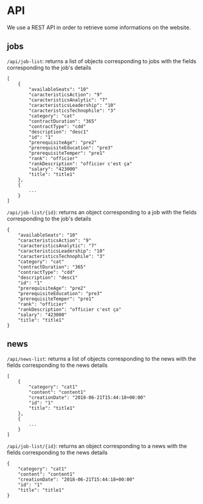 # API

We use a REST API in order to retrieve some informations on the website.

## jobs

``/api/job-list``: returns a list of objects corresponding to jobs with the fields corresponding to the job's details

    [
        {
            "availableSeats": "10"
            "caracteristicsAction": "9"
            "caracteristicsAnalytic": "7"
            "caracteristicsLeadership": "10"
            "caracteristicsTechnophile": "3"
            "category": "cat"
            "contractDuration": "365"
            "contractType": "cdd"
            "description": "desc1"
            "id": "1"
            "prerequisiteAge": "pre2"
            "prerequisiteEducation": "pre3"
            "prerequisiteTemper": "pre1"
            "rank": "officier"
            "rankDescription": "officier c'est ça"
            "salary": "423000"
            "title": "title1"
        },
        {
            ...
        }
    ]

``/api/job-list/{id}``: returns an object corresponding to a job with the fields corresponding to the job's details

    {
        "availableSeats": "10"
        "caracteristicsAction": "9"
        "caracteristicsAnalytic": "7"
        "caracteristicsLeadership": "10"
        "caracteristicsTechnophile": "3"
        "category": "cat"
        "contractDuration": "365"
        "contractType": "cdd"
        "description": "desc1"
        "id": "1"
        "prerequisiteAge": "pre2"
        "prerequisiteEducation": "pre3"
        "prerequisiteTemper": "pre1"
        "rank": "officier"
        "rankDescription": "officier c'est ça"
        "salary": "423000"
        "title": "title1"
    }
   
## news

``/api/news-list``: returns a list of objects corresponding to the news with the fields corresponding to the news details

    [
        {
            "category": "cat1"
            "content": "content1"
            "creationDate": "2018-06-21T15:44:18+00:00"
            "id": "1"
            "title": "title1"
        },
        {
            ...
        }
    ]

``/api/job-list/{id}``: returns an object corresponding to a news with the fields corresponding to the news details

    {
        "category": "cat1"
        "content": "content1"
        "creationDate": "2018-06-21T15:44:18+00:00"
        "id": "1"
        "title": "title1"
    }
